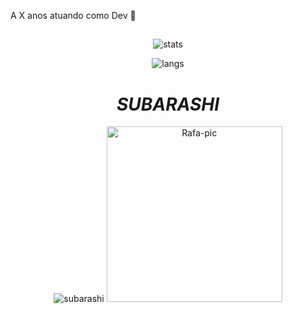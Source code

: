 A X anos atuando como Dev 🤔

##

<div align="center">
  
![stats](https://github-readme-stats.vercel.app/api?username=rafaelbarna&count_private=true&show_icons=true&theme=chartreuse-dark)
  
</div>
 
<div align="center">
  
![langs](https://github-readme-stats.vercel.app/api/top-langs/?username=rafaelbarna&layout=compact&theme=chartreuse-dark)
  
</div>
  
<div align="center">
  
<h1><i>SUBARASHI</i></h1>
  
<img alt="subarashi" src="https://cdn.discordapp.com/attachments/724145082579812375/950496209737502720/2.gif" data-canonical-src="https://cdn.discordapp.com/attachments/724145082579812375/950496209737502720/2.gif" style="max-width: 100%;">
  
<img alt="Rafa-pic" height="281" src="https://cdn.discordapp.com/attachments/724145082579812375/950491741100834816/ezgif.com-gif-maker.gif" data-canonical-src="https://cdn.discordapp.com/attachments/724145082579812375/950491741100834816/ezgif.com-gif-maker.gif" style="max-width: 100%;">

</div>
